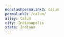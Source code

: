 ```yaml
---
﻿nonslashpermalink2: calum
permalink2: /calum/
alley: Calum
city: Indianapolis
state: Indiana
---
```

